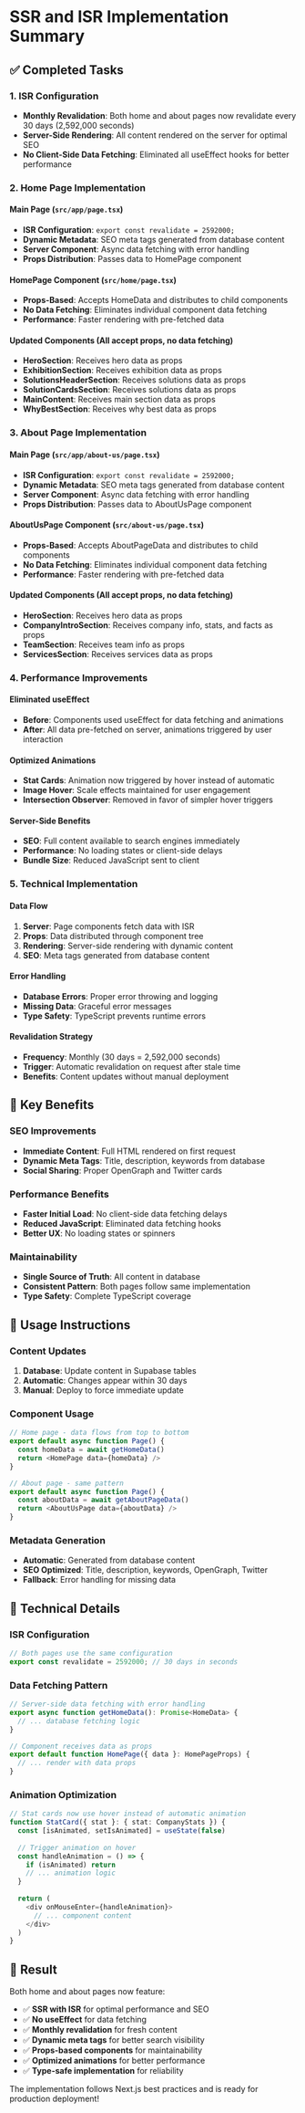 # SSR and ISR Implementation Summary

## ✅ Completed Tasks

### 1. **ISR Configuration**
- **Monthly Revalidation**: Both home and about pages now revalidate every 30 days (2,592,000 seconds)
- **Server-Side Rendering**: All content rendered on the server for optimal SEO
- **No Client-Side Data Fetching**: Eliminated all useEffect hooks for better performance

### 2. **Home Page Implementation**

#### Main Page (`src/app/page.tsx`)
- **ISR Configuration**: `export const revalidate = 2592000;`
- **Dynamic Metadata**: SEO meta tags generated from database content
- **Server Component**: Async data fetching with error handling
- **Props Distribution**: Passes data to HomePage component

#### HomePage Component (`src/home/page.tsx`)
- **Props-Based**: Accepts HomeData and distributes to child components
- **No Data Fetching**: Eliminates individual component data fetching
- **Performance**: Faster rendering with pre-fetched data

#### Updated Components (All accept props, no data fetching)
- **HeroSection**: Receives hero data as props
- **ExhibitionSection**: Receives exhibition data as props
- **SolutionsHeaderSection**: Receives solutions data as props
- **SolutionCardsSection**: Receives solutions data as props
- **MainContent**: Receives main section data as props
- **WhyBestSection**: Receives why best data as props

### 3. **About Page Implementation**

#### Main Page (`src/app/about-us/page.tsx`)
- **ISR Configuration**: `export const revalidate = 2592000;`
- **Dynamic Metadata**: SEO meta tags generated from database content
- **Server Component**: Async data fetching with error handling
- **Props Distribution**: Passes data to AboutUsPage component

#### AboutUsPage Component (`src/about-us/page.tsx`)
- **Props-Based**: Accepts AboutPageData and distributes to child components
- **No Data Fetching**: Eliminates individual component data fetching
- **Performance**: Faster rendering with pre-fetched data

#### Updated Components (All accept props, no data fetching)
- **HeroSection**: Receives hero data as props
- **CompanyIntroSection**: Receives company info, stats, and facts as props
- **TeamSection**: Receives team info as props
- **ServicesSection**: Receives services data as props

### 4. **Performance Improvements**

#### Eliminated useEffect
- **Before**: Components used useEffect for data fetching and animations
- **After**: All data pre-fetched on server, animations triggered by user interaction

#### Optimized Animations
- **Stat Cards**: Animation now triggered by hover instead of automatic
- **Image Hover**: Scale effects maintained for user engagement
- **Intersection Observer**: Removed in favor of simpler hover triggers

#### Server-Side Benefits
- **SEO**: Full content available to search engines immediately
- **Performance**: No loading states or client-side delays
- **Bundle Size**: Reduced JavaScript sent to client

### 5. **Technical Implementation**

#### Data Flow
1. **Server**: Page components fetch data with ISR
2. **Props**: Data distributed through component tree
3. **Rendering**: Server-side rendering with dynamic content
4. **SEO**: Meta tags generated from database content

#### Error Handling
- **Database Errors**: Proper error throwing and logging
- **Missing Data**: Graceful error messages
- **Type Safety**: TypeScript prevents runtime errors

#### Revalidation Strategy
- **Frequency**: Monthly (30 days = 2,592,000 seconds)
- **Trigger**: Automatic revalidation on request after stale time
- **Benefits**: Content updates without manual deployment

## 🎯 Key Benefits

### SEO Improvements
- **Immediate Content**: Full HTML rendered on first request
- **Dynamic Meta Tags**: Title, description, keywords from database
- **Social Sharing**: Proper OpenGraph and Twitter cards

### Performance Benefits
- **Faster Initial Load**: No client-side data fetching delays
- **Reduced JavaScript**: Eliminated data fetching hooks
- **Better UX**: No loading states or spinners

### Maintainability
- **Single Source of Truth**: All content in database
- **Consistent Pattern**: Both pages follow same implementation
- **Type Safety**: Complete TypeScript coverage

## 🚀 Usage Instructions

### Content Updates
1. **Database**: Update content in Supabase tables
2. **Automatic**: Changes appear within 30 days
3. **Manual**: Deploy to force immediate update

### Component Usage
```typescript
// Home page - data flows from top to bottom
export default async function Page() {
  const homeData = await getHomeData()
  return <HomePage data={homeData} />
}

// About page - same pattern
export default async function Page() {
  const aboutData = await getAboutPageData()
  return <AboutUsPage data={aboutData} />
}
```

### Metadata Generation
- **Automatic**: Generated from database content
- **SEO Optimized**: Title, description, keywords, OpenGraph, Twitter
- **Fallback**: Error handling for missing data

## 🔧 Technical Details

### ISR Configuration
```typescript
// Both pages use the same configuration
export const revalidate = 2592000; // 30 days in seconds
```

### Data Fetching Pattern
```typescript
// Server-side data fetching with error handling
export async function getHomeData(): Promise<HomeData> {
  // ... database fetching logic
}

// Component receives data as props
export default function HomePage({ data }: HomePageProps) {
  // ... render with data props
}
```

### Animation Optimization
```typescript
// Stat cards now use hover instead of automatic animation
function StatCard({ stat }: { stat: CompanyStats }) {
  const [isAnimated, setIsAnimated] = useState(false)
  
  // Trigger animation on hover
  const handleAnimation = () => {
    if (isAnimated) return
    // ... animation logic
  }
  
  return (
    <div onMouseEnter={handleAnimation}>
      // ... component content
    </div>
  )
}
```

## 🎉 Result

Both home and about pages now feature:
- ✅ **SSR with ISR** for optimal performance and SEO
- ✅ **No useEffect** for data fetching
- ✅ **Monthly revalidation** for fresh content
- ✅ **Dynamic meta tags** for better search visibility
- ✅ **Props-based components** for maintainability
- ✅ **Optimized animations** for better performance
- ✅ **Type-safe implementation** for reliability

The implementation follows Next.js best practices and is ready for production deployment!
